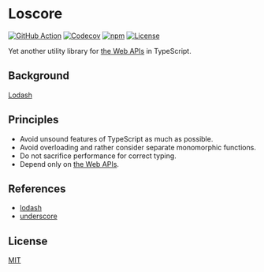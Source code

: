 # Loscore

[![GitHub Action](https://img.shields.io/github/actions/workflow/status/raviqqe/loscore/test.yaml?branch=main&style=flat-square)](https://github.com/raviqqe/loscore/actions)
[![Codecov](https://img.shields.io/codecov/c/github/raviqqe/loscore.svg?style=flat-square)](https://codecov.io/gh/raviqqe/loscore)
[![npm](https://img.shields.io/npm/v/@raviqqe/loscore?style=flat-square)](https://www.npmjs.com/package/@raviqqe/loscore)
[![License](https://img.shields.io/github/license/raviqqe/loscore.svg?style=flat-square)](LICENSE)

Yet another utility library for [the Web APIs][web-api] in TypeScript.

## Background

[Lodash]()

## Principles

- Avoid unsound features of TypeScript as much as possible.
- Avoid overloading and rather consider separate monomorphic functions.
- Do not sacrifice performance for correct typing.
- Depend only on [the Web APIs][web-api].

## References

- [lodash][lodash]
- [underscore](https://underscorejs.org/)

## License

[MIT](LICENSE)

[lodash]: https://lodash.com/
[web-api]: https://developer.mozilla.org/en-US/docs/Web/API
